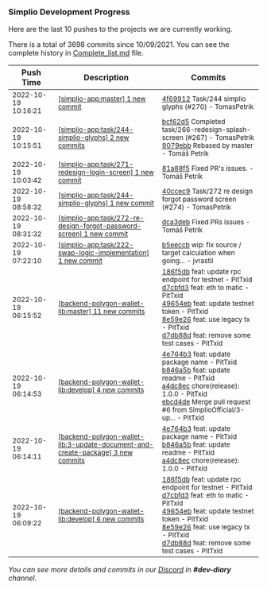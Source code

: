 
### Simplio Development Progress

Here are the last 10 pushes to the projects we are currently working.

There is a total of 3698 commits since 10/09/2021. You can see the complete history in
 [Complete_list.md](Complete_list.md) file.

| Push Time | Description | Commits |
| --- | --- | --- |
| <sub>2022-10-19 10:16:21</sub> | <sub>[[simplio-app:master] 1 new commit](https://github.com/SimplioOfficial/simplio-app/commit/4f699126507f05b92a6e7246f0f6221bc60140f2)</sub> | <sub>[4f69912](https://github.com/SimplioOfficial/simplio-app/commit/4f699126507f05b92a6e7246f0f6221bc60140f2) Task/244 simplio glyphs (#270) - TomasPetrik</sub> |
| <sub>2022-10-19 10:15:51</sub> | <sub>[[simplio-app:task/244\-simplio\-glyphs] 2 new commits](https://github.com/SimplioOfficial/simplio-app/compare/40ccec987fc5...9079ebb600db)</sub> | <sub>[bcf62d5](https://github.com/SimplioOfficial/simplio-app/commit/bcf62d5d89101dc3f7b1e1175c3fd94006313045) Completed task/266-redesign-splash-screen (#267) - TomasPetrik<br>[9079ebb](https://github.com/SimplioOfficial/simplio-app/commit/9079ebb600db3c5852e09442cdd7b8c4064924aa) Rebased by master - Tomáš Petrík</sub> |
| <sub>2022-10-19 10:03:42</sub> | <sub>[[simplio-app:task/271\-redesign\-login\-screen] 1 new commit](https://github.com/SimplioOfficial/simplio-app/commit/81a88f5c0611bbe8bad321e5a9c0ff3d263223db)</sub> | <sub>[81a88f5](https://github.com/SimplioOfficial/simplio-app/commit/81a88f5c0611bbe8bad321e5a9c0ff3d263223db) Fixed PR's issues. - Tomáš Petrík</sub> |
| <sub>2022-10-19 08:58:32</sub> | <sub>[[simplio-app:task/244\-simplio\-glyphs] 1 new commit](https://github.com/SimplioOfficial/simplio-app/commit/40ccec987fc53a9deab36e5b87e2ff196fad2cd9)</sub> | <sub>[40ccec9](https://github.com/SimplioOfficial/simplio-app/commit/40ccec987fc53a9deab36e5b87e2ff196fad2cd9) Task/272 re design forgot password screen (#274) - TomasPetrik</sub> |
| <sub>2022-10-19 08:31:32</sub> | <sub>[[simplio-app:task/272\-re\-design\-forgot\-password\-screen] 1 new commit](https://github.com/SimplioOfficial/simplio-app/commit/dca3deb0ea183157b452bda34cffb8c7477c66ea)</sub> | <sub>[dca3deb](https://github.com/SimplioOfficial/simplio-app/commit/dca3deb0ea183157b452bda34cffb8c7477c66ea) Fixed PRs issues - Tomáš Petrík</sub> |
| <sub>2022-10-19 07:22:10</sub> | <sub>[[simplio-app:task/222\-swap\-logic\-implementation] 1 new commit](https://github.com/SimplioOfficial/simplio-app/commit/b5eeccbb513a6b698fdf99070be721118ba87c70)</sub> | <sub>[b5eeccb](https://github.com/SimplioOfficial/simplio-app/commit/b5eeccbb513a6b698fdf99070be721118ba87c70) wip: fix source / target calculation when going... - jvrastil</sub> |
| <sub>2022-10-19 06:15:52</sub> | <sub>[[backend-polygon-wallet-lib:master] 11 new commits](https://github.com/SimplioOfficial/backend-polygon-wallet-lib/compare/a6566f2bf3dd...aa36440bf015)</sub> | <sub>[186f5db](https://github.com/SimplioOfficial/backend-polygon-wallet-lib/commit/186f5dbcfb109f1c5dbb4baafc7a25b4c8bb41ae) feat: update rpc endpoint for testnet - PitTxid<br>[d7cbfd3](https://github.com/SimplioOfficial/backend-polygon-wallet-lib/commit/d7cbfd3068fc8a7f36b89370076c5a87cb351b3a) feat: eth to matic - PitTxid<br>[49654eb](https://github.com/SimplioOfficial/backend-polygon-wallet-lib/commit/49654ebb96c169b9b1bd637f41231418ee5733e1) feat: update testnet token - PitTxid<br>[8e59e26](https://github.com/SimplioOfficial/backend-polygon-wallet-lib/commit/8e59e2624624320868137f2a4f0b43ed347bf60d) feat: use legacy tx - PitTxid<br>[d7db88d](https://github.com/SimplioOfficial/backend-polygon-wallet-lib/commit/d7db88d79bd03cb4de9c59dad03815bf83d44c37) feat: remove some test cases - PitTxid</sub> |
| <sub>2022-10-19 06:14:53</sub> | <sub>[[backend-polygon-wallet-lib:develop] 4 new commits](https://github.com/SimplioOfficial/backend-polygon-wallet-lib/compare/50ac55ac4aa3...ebcd4de827bd)</sub> | <sub>[4e764b3](https://github.com/SimplioOfficial/backend-polygon-wallet-lib/commit/4e764b39ef33854bd259c1dd557416f70f8ae53e) feat: update package name - PitTxid<br>[b846a5b](https://github.com/SimplioOfficial/backend-polygon-wallet-lib/commit/b846a5b2dceb48bbb25513015aec3d87c2e16f53) feat: update readme - PitTxid<br>[a4dc8ec](https://github.com/SimplioOfficial/backend-polygon-wallet-lib/commit/a4dc8ec1c919288d56809177eaa8b79ece2565bf) chore(release): 1.0.0 - PitTxid<br>[ebcd4de](https://github.com/SimplioOfficial/backend-polygon-wallet-lib/commit/ebcd4de827bdfd1318544e390491e8b1de727aae) Merge pull request #6 from SimplioOfficial/3-up... - PitTxid</sub> |
| <sub>2022-10-19 06:14:11</sub> | <sub>[[backend-polygon-wallet-lib:3\-update\-document\-and\-create\-package] 3 new commits](https://github.com/SimplioOfficial/backend-polygon-wallet-lib/compare/50ac55ac4aa3...a4dc8ec1c919)</sub> | <sub>[4e764b3](https://github.com/SimplioOfficial/backend-polygon-wallet-lib/commit/4e764b39ef33854bd259c1dd557416f70f8ae53e) feat: update package name - PitTxid<br>[b846a5b](https://github.com/SimplioOfficial/backend-polygon-wallet-lib/commit/b846a5b2dceb48bbb25513015aec3d87c2e16f53) feat: update readme - PitTxid<br>[a4dc8ec](https://github.com/SimplioOfficial/backend-polygon-wallet-lib/commit/a4dc8ec1c919288d56809177eaa8b79ece2565bf) chore(release): 1.0.0 - PitTxid</sub> |
| <sub>2022-10-19 06:09:22</sub> | <sub>[[backend-polygon-wallet-lib:develop] 6 new commits](https://github.com/SimplioOfficial/backend-polygon-wallet-lib/compare/a6566f2bf3dd...50ac55ac4aa3)</sub> | <sub>[186f5db](https://github.com/SimplioOfficial/backend-polygon-wallet-lib/commit/186f5dbcfb109f1c5dbb4baafc7a25b4c8bb41ae) feat: update rpc endpoint for testnet - PitTxid<br>[d7cbfd3](https://github.com/SimplioOfficial/backend-polygon-wallet-lib/commit/d7cbfd3068fc8a7f36b89370076c5a87cb351b3a) feat: eth to matic - PitTxid<br>[49654eb](https://github.com/SimplioOfficial/backend-polygon-wallet-lib/commit/49654ebb96c169b9b1bd637f41231418ee5733e1) feat: update testnet token - PitTxid<br>[8e59e26](https://github.com/SimplioOfficial/backend-polygon-wallet-lib/commit/8e59e2624624320868137f2a4f0b43ed347bf60d) feat: use legacy tx - PitTxid<br>[d7db88d](https://github.com/SimplioOfficial/backend-polygon-wallet-lib/commit/d7db88d79bd03cb4de9c59dad03815bf83d44c37) feat: remove some test cases - PitTxid</sub> |

_You can see more details and commits in our [Discord](https://discord.gg/aKhjuwZmdP) in **#dev-diary** channel._
